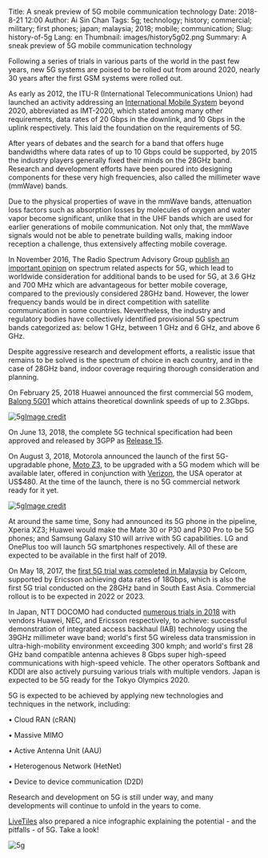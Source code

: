 Title: A sneak preview of 5G mobile communication technology
Date: 2018-8-21 12:00
Author: Ai Sin Chan
Tags: 5g; technology; history; commercial; military; first phones; japan; malaysia; 2018; mobile; communication; 
Slug: history-of-5g
Lang: en
Thumbnail: images/history5g02.png
Summary: A sneak preview of 5G mobile communication technology

Following a series of trials in various parts of the world in the past few years, new 5G systems are poised to be rolled out from around 2020, nearly 30 years after the first GSM systems were rolled out. 

As early as 2012, the ITU-R (International Telecommunications Union) had launched an activity addressing an [International Mobile System](https://www.itu.int/en/ITU-R/study-groups/rsg5/rwp5d/imt-2020/Pages/default.aspx) beyond 2020, abbreviated as IMT-2020, which stated among many other requirements, data rates of 20 Gbps in the downlink, and 10 Gbps in the uplink respectively. This laid the foundation on the requirements of 5G. 

After years of debates and the search for a band that offers huge bandwidths where data rates of up to 10 Gbps could be supported, by 2015 the industry players generally fixed their minds on the 28GHz band. Research and development efforts have been poured into designing components for these very high frequencies, also called the millimeter wave (mmWave) bands. 

Due to the physical properties of wave in the mmWave bands, attenuation loss factors such as absorption losses by molecules of oxygen and water vapor become significant, unlike that in the UHF bands which are used for earlier generations of mobile communication. Not only that, the mmWave signals would not be able to penetrate building walls, making indoor reception a challenge, thus extensively affecting mobile coverage.

In November 2016, The Radio Spectrum Advisory Group [publish an important opinion](http://rspg-spectrum.eu/2016/11/) on spectrum related aspects for 5G, which lead to worldwide consideration for additional bands to be used for 5G, at 3.6 GHz and 700 MHz which are advantageous for better mobile coverage, compared to the previously considered 28GHz band. However, the lower frequency bands would be in direct competition with satellite communication in some countries. Nevertheless, the industry and regulatory bodies have collectively identified provisional 5G spectrum bands categorized as: below 1 GHz, between 1 GHz and 6 GHz, and above 6 GHz.

Despite aggressive research and development efforts, a realistic issue that remains to be solved is the spectrum of choice in each country, and in the case of 28GHz band, indoor coverage requiring thorough consideration and planning. 

On February 25, 2018 Huawei announced the first commercial 5G modem, [Balong 5G01](https://www.huawei.com/en/press-events/news/2018/2/5G-Customer-premises-Equipment) which attains theoretical downlink speeds of up to 2.3Gbps.
 
![5g](/images/history5g01.jpg)<a class="caption" href="http://www.globaltimes.cn/content/1090798.shtml">Image credit</a>
 
On June 13, 2018, the complete 5G technical specification had been approved and released by 3GPP as [Release 15](http://www.3gpp.org/release-15).

On August 3, 2018, Motorola announced the launch of the first 5G-upgradable phone, [Moto Z3](https://www.motorola.com/us/products/moto-z-gen-3), to be upgraded with a 5G modem which will be available later, offered in conjunction with [Verizon](https://www.verizonwireless.com/wireless-devices/smartphones/moto-z3/), the USA operator at US$480. At the time of the launch, there is no 5G commercial network ready for it yet. 
 
![5g](/images/history5g02.png)<a class="caption" href="https://www.verizonwireless.com/wireless-devices/smartphones/moto-z3/">Image credit</a>

At around the same time, Sony had announced its 5G phone in the pipeline, Xperia XZ3; Huawei would make the Mate 30 or P30 and P30 Pro to be 5G phones; and Samsung Galaxy S10 will arrive with 5G capabilities. LG and OnePlus too will launch 5G smartphones respectively. All of these are expected to be available in the first half of 2019. 

On May 18, 2017, the [first 5G trial was completed in Malaysia](https://www.ericsson.com/en/press-releases/2017/5/celcom-teams-up-with-ericsson-to-deliver-malaysias-first-5g-trial) by Celcom, supported by Ericsson achieving data rates of 18Gbps, which is also the first 5G trial conducted on the 28GHz band in South East Asia. Commercial rollout is to be expected in 2022 or 2023. 

In Japan, NTT DOCOMO had conducted [numerous trials in 2018](https://www.nttdocomo.co.jp/english/info/media_center/pr/2018/) with vendors Huawei, NEC, and Ericsson respectively, to achieve: successful demonstration of integrated access backhaul (IAB) technology using the 39GHz millimeter wave band; world's first 5G wireless data transmission in ultra-high-mobility environment exceeding 300 kmph; and world's first 28 GHz band compatible antenna achieves 8 Gbps super high-speed communications with high-speed vehicle. The other operators Softbank and KDDI are also actively pursuing various trials with multiple vendors. Japan is expected to be 5G ready for the Tokyo Olympics 2020. 

5G is expected to be achieved by applying new technologies and techniques in the network, including: 

•	Cloud RAN (cRAN)

•	Massive MIMO

•	Active Antenna Unit (AAU)

•	Heterogenous Network (HetNet)

•	Device to device communication (D2D)

Research and development on 5G is still under way, and many developments will continue to unfold in the years to come. 

[LiveTiles](https://www.livetiles.nyc/5g-the-returns-the-risks-and-rosey-the-robot) also prepared a nice infographic explaining the potential - and the pitfalls - of 5G. Take a look!

![5g](/images/LiveTiles-FINAL-Infographic-1.jpg)
